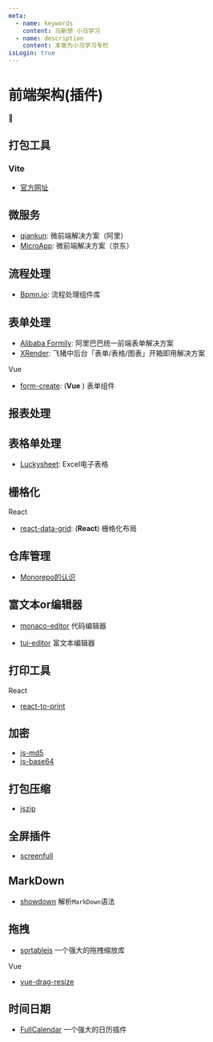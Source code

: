 ```yaml
---
meta:
  - name: keywords
    content: 马新想 小马学习 
  - name: description
    content: 本章为小马学习专栏
isLogin: true
---
```



# 前端架构(插件)


:horse:


## 打包工具


### Vite

- [官方网址](https://vitejs.cn/)


## 微服务

- [qiankun](https://qiankun.umijs.org/zh): 微前端解决方案（阿里）
- [MicroApp](https://qiankun.umijs.org/zh): 微前端解决方案（京东）


## 流程处理

- [Bpmn.io](https://bpmn.io/toolkit/bpmn-js/): 流程处理组件库


## 表单处理

- [Alibaba Formily](https://formilyjs.org/zh-CN): 阿里巴巴统一前端表单解决方案
- [XRender](https://xrender.fun/): 飞猪中后台「表单/表格/图表」开箱即用解决方案



 <el-divider content-position="left">Vue</el-divider>

- [form-create](http://www.form-create.com/v3/guide/): (**Vue** ) 表单组件


## 报表处理



## 表格单处理

- [Luckysheet](https://github.com/mengshukeji/Luckysheet): Excel电子表格


## 栅格化

 <el-divider content-position="left">React</el-divider>

- [react-data-grid](https://github.com/adazzle/react-data-grid): (**React**) 栅格化布局


## 仓库管理


- [Monorepo的认识](https://juejin.cn/post/6944877410827370504)


## 富文本or编辑器

- [monaco-editor](https://microsoft.github.io/monaco-editor/) 代码编辑器

- [tui-editor](https://github.com/nhn/tui.editor) 富文本编辑器


## 打印工具

 <el-divider content-position="left">React</el-divider>

- [react-to-print](https://github.com/gregnb/react-to-print)


## 加密

- [js-md5](https://github.com/emn178/js-md5)
- [js-base64](https://github.com/dankogai/js-base64)


## 打包压缩

- [jszip](https://github.com/Stuk/jszip)


## 全屏插件

- [screenfull](https://github.com/sindresorhus/screenfull)

## MarkDown

- [showdown](https://github.com/showdownjs/showdown) 解析`MarkDown`语法

## 拖拽

- [sortablejs](http://www.sortablejs.com/) 一个强大的拖拽缩放库

 <el-divider content-position="left">Vue</el-divider>

- [vue-drag-resize](https://github.com/kirillmurashov/vue-drag-resize)

## 时间日期

- [FullCalendar](https://fullcalendar.io/) 一个强大的日历插件